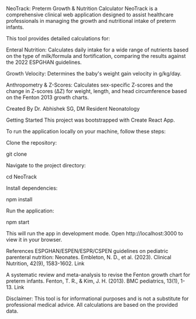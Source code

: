 NeoTrack: Preterm Growth & Nutrition Calculator
NeoTrack is a comprehensive clinical web application designed to assist healthcare professionals in managing the growth and nutritional intake of preterm infants.

This tool provides detailed calculations for:

Enteral Nutrition: Calculates daily intake for a wide range of nutrients based on the type of milk/formula and fortification, comparing the results against the 2022 ESPGHAN guidelines.

Growth Velocity: Determines the baby's weight gain velocity in g/kg/day.

Anthropometry & Z-Scores: Calculates sex-specific Z-scores and the change in Z-scores (ΔZ) for weight, length, and head circumference based on the Fenton 2013 growth charts.

Created By
Dr. Abhishek SG, DM Resident Neonatology

Getting Started
This project was bootstrapped with Create React App.

To run the application locally on your machine, follow these steps:

Clone the repository:

git clone <your-repository-url>

Navigate to the project directory:

cd NeoTrack

Install dependencies:

npm install

Run the application:

npm start

This will run the app in development mode. Open http://localhost:3000 to view it in your browser.

References
ESPGHAN/ESPEN/ESPR/CSPEN guidelines on pediatric parenteral nutrition: Neonates. Embleton, N. D., et al. (2023). Clinical Nutrition, 42(9), 1583-1602. Link

A systematic review and meta-analysis to revise the Fenton growth chart for preterm infants. Fenton, T. R., & Kim, J. H. (2013). BMC pediatrics, 13(1), 1-13. Link

Disclaimer: This tool is for informational purposes and is not a substitute for professional medical advice. All calculations are based on the provided data.
